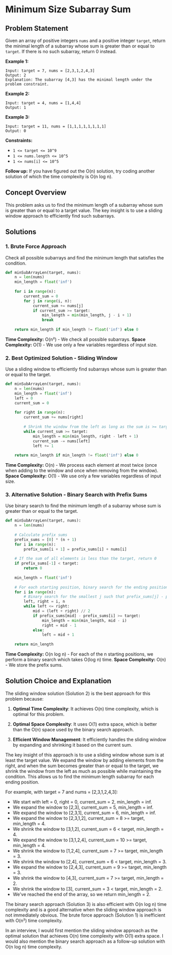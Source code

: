 # Minimum Size Subarray Sum

## Problem Statement

Given an array of positive integers `nums` and a positive integer `target`, return the minimal length of a subarray whose sum is greater than or equal to `target`. If there is no such subarray, return 0 instead.

**Example 1:**
```
Input: target = 7, nums = [2,3,1,2,4,3]
Output: 2
Explanation: The subarray [4,3] has the minimal length under the problem constraint.
```

**Example 2:**
```
Input: target = 4, nums = [1,4,4]
Output: 1
```

**Example 3:**
```
Input: target = 11, nums = [1,1,1,1,1,1,1,1]
Output: 0
```

**Constraints:**
- `1 <= target <= 10^9`
- `1 <= nums.length <= 10^5`
- `1 <= nums[i] <= 10^5`

**Follow up:** If you have figured out the O(n) solution, try coding another solution of which the time complexity is O(n log n).

## Concept Overview

This problem asks us to find the minimum length of a subarray whose sum is greater than or equal to a target value. The key insight is to use a sliding window approach to efficiently find such subarrays.

## Solutions

### 1. Brute Force Approach

Check all possible subarrays and find the minimum length that satisfies the condition.

```python
def minSubArrayLen(target, nums):
    n = len(nums)
    min_length = float('inf')
    
    for i in range(n):
        current_sum = 0
        for j in range(i, n):
            current_sum += nums[j]
            if current_sum >= target:
                min_length = min(min_length, j - i + 1)
                break
    
    return min_length if min_length != float('inf') else 0
```

**Time Complexity:** O(n²) - We check all possible subarrays.
**Space Complexity:** O(1) - We use only a few variables regardless of input size.

### 2. Best Optimized Solution - Sliding Window

Use a sliding window to efficiently find subarrays whose sum is greater than or equal to the target.

```python
def minSubArrayLen(target, nums):
    n = len(nums)
    min_length = float('inf')
    left = 0
    current_sum = 0
    
    for right in range(n):
        current_sum += nums[right]
        
        # Shrink the window from the left as long as the sum is >= target
        while current_sum >= target:
            min_length = min(min_length, right - left + 1)
            current_sum -= nums[left]
            left += 1
    
    return min_length if min_length != float('inf') else 0
```

**Time Complexity:** O(n) - We process each element at most twice (once when adding to the window and once when removing from the window).
**Space Complexity:** O(1) - We use only a few variables regardless of input size.

### 3. Alternative Solution - Binary Search with Prefix Sums

Use binary search to find the minimum length of a subarray whose sum is greater than or equal to the target.

```python
def minSubArrayLen(target, nums):
    n = len(nums)
    
    # Calculate prefix sums
    prefix_sums = [0] * (n + 1)
    for i in range(n):
        prefix_sums[i + 1] = prefix_sums[i] + nums[i]
    
    # If the sum of all elements is less than the target, return 0
    if prefix_sums[-1] < target:
        return 0
    
    min_length = float('inf')
    
    # For each starting position, binary search for the ending position
    for i in range(n):
        # Binary search for the smallest j such that prefix_sums[j] - prefix_sums[i] >= target
        left, right = i, n
        while left <= right:
            mid = (left + right) // 2
            if prefix_sums[mid] - prefix_sums[i] >= target:
                min_length = min(min_length, mid - i)
                right = mid - 1
            else:
                left = mid + 1
    
    return min_length
```

**Time Complexity:** O(n log n) - For each of the n starting positions, we perform a binary search which takes O(log n) time.
**Space Complexity:** O(n) - We store the prefix sums.

## Solution Choice and Explanation

The sliding window solution (Solution 2) is the best approach for this problem because:

1. **Optimal Time Complexity**: It achieves O(n) time complexity, which is optimal for this problem.

2. **Optimal Space Complexity**: It uses O(1) extra space, which is better than the O(n) space used by the binary search approach.

3. **Efficient Window Management**: It efficiently handles the sliding window by expanding and shrinking it based on the current sum.

The key insight of this approach is to use a sliding window whose sum is at least the target value. We expand the window by adding elements from the right, and when the sum becomes greater than or equal to the target, we shrink the window from the left as much as possible while maintaining the condition. This allows us to find the minimum length subarray for each ending position.

For example, with target = 7 and nums = [2,3,1,2,4,3]:
- We start with left = 0, right = 0, current_sum = 2, min_length = inf.
- We expand the window to [2,3], current_sum = 5, min_length = inf.
- We expand the window to [2,3,1], current_sum = 6, min_length = inf.
- We expand the window to [2,3,1,2], current_sum = 8 >= target, min_length = 4.
- We shrink the window to [3,1,2], current_sum = 6 < target, min_length = 4.
- We expand the window to [3,1,2,4], current_sum = 10 >= target, min_length = 4.
- We shrink the window to [1,2,4], current_sum = 7 >= target, min_length = 3.
- We shrink the window to [2,4], current_sum = 6 < target, min_length = 3.
- We expand the window to [2,4,3], current_sum = 9 >= target, min_length = 3.
- We shrink the window to [4,3], current_sum = 7 >= target, min_length = 2.
- We shrink the window to [3], current_sum = 3 < target, min_length = 2.
- We've reached the end of the array, so we return min_length = 2.

The binary search approach (Solution 3) is also efficient with O(n log n) time complexity and is a good alternative when the sliding window approach is not immediately obvious. The brute force approach (Solution 1) is inefficient with O(n²) time complexity.

In an interview, I would first mention the sliding window approach as the optimal solution that achieves O(n) time complexity with O(1) extra space. I would also mention the binary search approach as a follow-up solution with O(n log n) time complexity.
